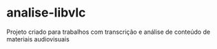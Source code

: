 # analise-libvlc
Projeto criado para trabalhos com transcrição e análise de conteúdo de materiais audiovisuais
